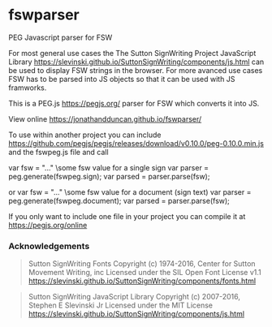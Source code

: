 # fswparser
PEG Javascript parser for FSW

For most general use cases the The Sutton SignWriting Project JavaScript Library https://slevinski.github.io/SuttonSignWriting/components/js.html can be used to display FSW strings in the browser.  For more avanced use cases FSW has to be parsed into JS objects so that it can be used with JS framworks.

This is a PEG.js https://pegjs.org/ parser for FSW which converts it into JS.

View online https://jonathandduncan.github.io/fswparser/

To use within another project you can include  https://github.com/pegjs/pegjs/releases/download/v0.10.0/peg-0.10.0.min.js and the fswpeg.js file and call

var fsw = "..." \\some fsw value for a single sign
var parser = peg.generate(fswpeg.sign);
var parsed = parser.parse(fsw);

or 
var fsw = "..." \\some fsw value for a document (sign text)
var parser = peg.generate(fswpeg.document);
var parsed = parser.parse(fsw);

If you only want to include one file in your project you can compile it at https://pegjs.org/online


### Acknowledgements

>Sutton SignWriting Fonts
>Copyright (c) 1974-2016, Center for Sutton Movement Writing, inc
>Licensed under the SIL Open Font License v1.1
>https://slevinski.github.io/SuttonSignWriting/components/fonts.html

>Sutton SignWriting JavaScript Library
>Copyright (c) 2007-2016, Stephen E Slevinski Jr
>Licensed under the MIT License
>https://slevinski.github.io/SuttonSignWriting/components/js.html
